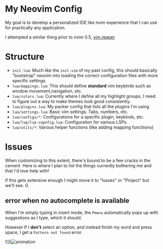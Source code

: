 # My Neovim Config

My goal is to develop a personalized IDE like nvim experience that I can use for practically any application.

I attempted a similar thing prior to nvim 0.5, [vim.reaper](https://github.com/gideonwolfe/vim.reaper)


#  Structure

* `init.lua`: Much like the `init.vim` of my past config, this should basically "bootstrap" neovim into loading the correct configuration files with more specific settings.
* `lua/mappings.lua`: This should define **standard** vim keybinds such as window movement,navigation, etc.
* `lua/colors.lua`: Currently where I define all my highlight groups. I need to figure out a way to make themes look good consistently.
* `lua/plugins.lua`: My packer config that lists all the plugins I'm using
* `lua/settings.lua`: Basic vim settings. Tabs, numbers, etc.
* `lua/configs/*`: Configurations for a specific plugin, keybinds, etc.
* `lua/lsp/lsp-copnfig.lua`: Configuration for various LSPs.
* `lua/utils/*`: Various helper functions (like adding mapping functiions)


# Issues

When customizing to this extent, there's bound to be a few cracks in the cement. Here is where I plan to list the things currently bothering me and that I'd love help with!

If this gets extensive enough I might move it to "Issues" or "Project" but we'll see.
G

## error when no autocomplete is available

When I'm simply typing in insert mode, the `Pmenu` automatically pops up with suggestions as I type, which it should.

However If I **don't** select an option, and instead finish my word and press space, I get a  `Pattern not found` error.

![](![animation](https://user-images.githubusercontent.com/32942052/129457282-fe5031c9-f004-4721-8082-593fef102ddf.gif)

